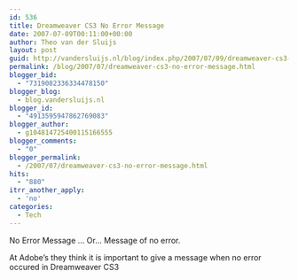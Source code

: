 ```yaml
---
id: 536
title: Dreamweaver CS3 No Error Message
date: 2007-07-09T00:11:00+00:00
author: Theo van der Sluijs
layout: post
guid: http://vandersluijs.nl/blog/index.php/2007/07/09/dreamweaver-cs3-no-error-message/
permalink: /blog/2007/07/dreamweaver-cs3-no-error-message.html
blogger_bid:
  - "7319082336334478150"
blogger_blog:
  - blog.vandersluijs.nl
blogger_id:
  - "4913595947862769083"
blogger_author:
  - g104814725400115166555
blogger_comments:
  - "0"
blogger_permalink:
  - /2007/07/dreamweaver-cs3-no-error-message.html
hits:
  - "880"
itrr_another_apply:
  - 'no'
categories:
  - Tech
---
```

No Error Message &#8230; Or&#8230; Message of no error.

At Adobe&#8217;s they think it is important to give a message when no error occured in Dreamweaver CS3

<a name="more"></a>